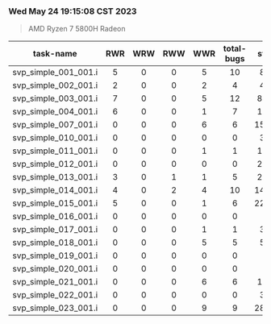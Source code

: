 ### Wed May 24 19:15:08 CST 2023
> AMD   Ryzen   7   5800H Radeon

| task-name | RWR | WRW | RWW | WWR | total-bugs| state | total time(ms) |
| :---: | :---: | :---: | :---: | :---: | :---: | :---: | :---: | 
| svp_simple_001_001.i | 5 | 0 | 0 | 5 | 10 | 862 | 252 |
| svp_simple_002_001.i | 2 | 0 | 0 | 2 | 4 | 474 | 171 |
| svp_simple_003_001.i | 7 | 0 | 0 | 5 | 12 | 8773 | 2010 |
| svp_simple_004_001.i | 6 | 0 | 0 | 1 | 7 | 1424 | 447 |
| svp_simple_007_001.i | 0 | 0 | 0 | 6 | 6 | 15207 | 2499 |
| svp_simple_010_001.i | 0 | 0 | 0 | 0 | 0 | 317 | 76 |
| svp_simple_011_001.i | 0 | 0 | 0 | 1 | 1 | 1276 | 293 |
| svp_simple_012_001.i | 0 | 0 | 0 | 0 | 0 | 2016 | 328 |
| svp_simple_013_001.i | 3 | 0 | 1 | 1 | 5 | 2808 | 638 |
| svp_simple_014_001.i | 4 | 0 | 2 | 4 | 10 | 14853 | 3719 |
| svp_simple_015_001.i | 5 | 0 | 0 | 1 | 6 | 22205 | 5511 |
| svp_simple_016_001.i | 0 | 0 | 0 | 0 | 0 | 44 | 45 |
| svp_simple_017_001.i | 0 | 0 | 0 | 1 | 1 | 380 | 130 |
| svp_simple_018_001.i | 0 | 0 | 0 | 5 | 5 | 515 | 168 |
| svp_simple_019_001.i | 0 | 0 | 0 | 0 | 0 | 14 | 20 |
| svp_simple_020_001.i | 0 | 0 | 0 | 0 | 0 | 10 | 19 |
| svp_simple_021_001.i | 0 | 0 | 0 | 6 | 6 | 1802 | 421 |
| svp_simple_022_001.i | 0 | 0 | 0 | 0 | 0 | 348 | 76 |
| svp_simple_023_001.i | 0 | 0 | 0 | 9 | 9 | 28331 | 4093 |
